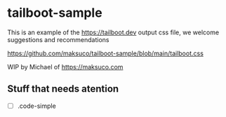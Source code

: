 # tailboot-sample
This is an example of the https://tailboot.dev output css file, we welcome suggestions and recommendations

https://github.com/maksuco/tailboot-sample/blob/main/tailboot.css


WIP by Michael of https://maksuco.com

## Stuff that needs atention
- [ ] .code-simple  
